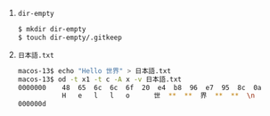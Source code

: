 1. `dir-empty`

    ```sh
    $ mkdir dir-empty
    $ touch dir-empty/.gitkeep
    ```

1. `日本語.txt`
    
    ```sh
    macos-13$ echo "Hello 世界" > 日本語.txt
    macos-13$ od -t x1 -t c -A x -v 日本語.txt 
    0000000    48  65  6c  6c  6f  20  e4  b8  96  e7  95  8c  0a            
               H   e   l   l   o      世  **  **  界  **  **  \n            
    000000d
    
    ```
